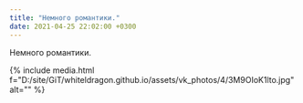 ```yaml
---
title: "Немного романтики."
date: 2021-04-25 22:02:00 +0300
---
```


Немного романтики.

{% include media.html f="D:/site/GiT/whiteldragon.github.io/assets/vk_photos/4/3M9OIoK1lto.jpg" alt="" %}
